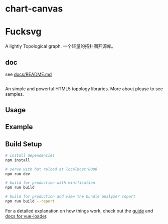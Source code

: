 # chart-canvas
# Fucksvg 

A lightly Topological graph.
一个轻量的拓扑图开源库。

## doc

see [docs/README.md](docs/README.md)

## 
An simple and powerful HTML5 topology libraries.
More about please to see samples.


## Usage

## Example

## Build Setup

``` bash
# install dependencies
npm install

# serve with hot reload at localhost:8080
npm run dev

# build for production with minification
npm run build

# build for production and view the bundle analyzer report
npm run build --report
```

For a detailed explanation on how things work, check out the [guide](http://vuejs-templates.github.io/webpack/) and [docs for vue-loader](http://vuejs.github.io/vue-loader).
